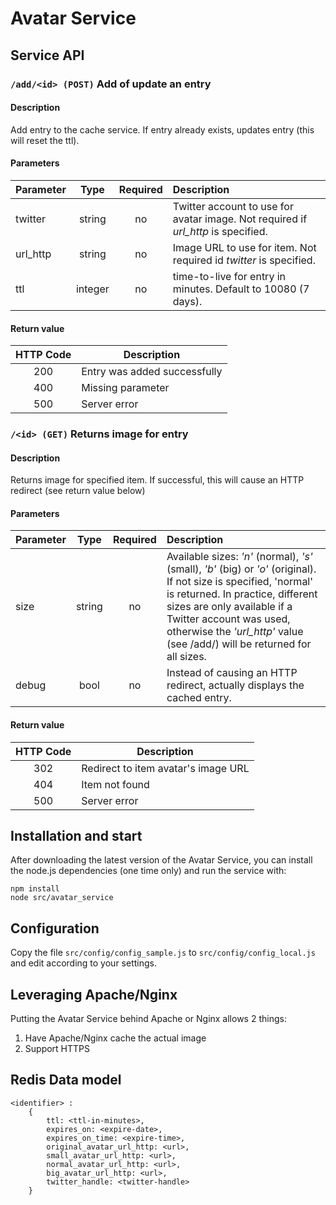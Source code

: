 # Avatar Service

## Service API

### `/add/<id> (POST)` **Add of update an entry** ###
#### Description ####
Add entry to the cache service. If entry already exists, updates entry (this will reset the ttl).

#### Parameters ####

| Parameter | Type    | Required | Description
|:----------|:-------:|:--------:|:-----------
| twitter   | string  | no       | Twitter account to use for avatar image. Not required if *url_http* is specified.
| url_http  | string  | no       | Image URL to use for item. Not required id *twitter* is specified.
| ttl       | integer | no       | time-to-live for entry in minutes. Default to 10080 (7 days).

#### Return value ####

| HTTP Code | Description
|:---------:|------------
| 200       | Entry was added successfully
| 400       | Missing parameter
| 500       | Server error


### `/<id> (GET)` **Returns image for entry** ###
#### Description ####
Returns image for specified item. If successful, this will cause an HTTP redirect (see return value below)

#### Parameters ####

| Parameter | Type    | Required | Description
|:----------|:-------:|:--------:|:-----------
| size      | string  | no       | Available sizes: *'n'* (normal), *'s'* (small), *'b'* (big) or *'o'* (original). If not size is specified, 'normal' is returned. In practice, different sizes are only available if a Twitter account was used, otherwise the *'url_http'* value (see /add/<id>) will be returned for all sizes.
| debug     | bool    | no       | Instead of causing an HTTP redirect, actually displays the cached entry.


#### Return value ####

| HTTP Code | Description
|:---------:|------------
| 302       | Redirect to item avatar's image URL
| 404       | Item not found
| 500       | Server error


## Installation and start

After downloading the latest version of the Avatar Service, you can install the node.js dependencies (one time only) and run the service with:

    npm install  
    node src/avatar_service


## Configuration

Copy the file `src/config/config_sample.js` to `src/config/config_local.js` and edit according to your settings.


## Leveraging Apache/Nginx ##

Putting the Avatar Service behind Apache or Nginx allows 2 things:

1. Have Apache/Nginx cache the actual image
2. Support HTTPS


## Redis Data model

	<identifier> :
		{
			ttl: <ttl-in-minutes>,
			expires_on: <expire-date>,
			expires_on_time: <expire-time>,
			original_avatar_url_http: <url>,
			small_avatar_url_http: <url>,
			normal_avatar_url_http: <url>,
			big_avatar_url_http: <url>,
			twitter_handle: <twitter-handle>
		}
		